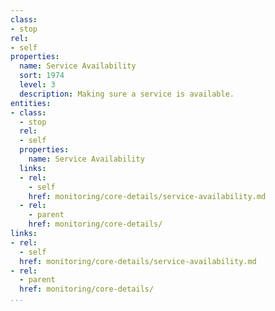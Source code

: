 ```yaml
---
class:
- stop
rel:
- self
properties:
  name: Service Availability
  sort: 1974
  level: 3
  description: Making sure a service is available.
entities:
- class:
  - stop
  rel:
  - self
  properties:
    name: Service Availability
  links:
  - rel:
    - self
    href: monitoring/core-details/service-availability.md
  - rel:
    - parent
    href: monitoring/core-details/
links:
- rel:
  - self
  href: monitoring/core-details/service-availability.md
- rel:
  - parent
  href: monitoring/core-details/
...
```

